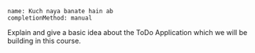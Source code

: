 ```ngMeta
name: Kuch naya banate hain ab
completionMethod: manual
```

Explain and give a basic idea about the ToDo Application which we will be building in this course.